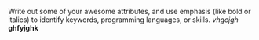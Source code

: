 Write out some of your awesome attributes, and use emphasis (like bold or italics) to identify keywords, programming languages, or skills. 
*vhgcjgh*
**ghfyjghk**
